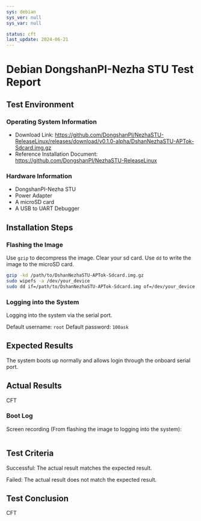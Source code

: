 ```yaml
---
sys: debian
sys_ver: null
sys_var: null

status: cft
last_update: 2024-06-21
---
```


# Debian DongshanPI-Nezha STU Test Report

## Test Environment

### Operating System Information

- Download Link: https://github.com/DongshanPI/NezhaSTU-ReleaseLinux/releases/download/v0.1.0-alpha/DshanNezhaSTU-APTok-Sdcard.img.gz
- Reference Installation Document: https://github.com/DongshanPI/NezhaSTU-ReleaseLinux

### Hardware Information

- DongshanPI-Nezha STU
- Power Adapter
- A microSD card
- A USB to UART Debugger

## Installation Steps

### Flashing the Image

Use `gzip` to decompress the image.
Clear your sd card.
Use `dd` to write the image to the microSD card.

```bash
gzip -kd /path/to/DshanNezhaSTU-APTok-Sdcard.img.gz
sudo wipefs -a /dev/your_device
sudo dd if=/path/to/DshanNezhaSTU-APTok-Sdcard.img of=/dev/your_device bs=1M status=progress
```

### Logging into the System

Logging into the system via the serial port.

Default username: `root`
Default password: `100ask`

## Expected Results

The system boots up normally and allows login through the onboard serial port.

## Actual Results

CFT

### Boot Log

Screen recording (From flashing the image to logging into the system):

```log
```

## Test Criteria

Successful: The actual result matches the expected result.

Failed: The actual result does not match the expected result.

## Test Conclusion

CFT

